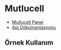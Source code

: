 ﻿# Mutlucell

- [Mutlucell Panel](https://www.mutlucell.com.tr/membership/sign-in/)
- [Api Dökümantasyonu](https://www.mutlucell.com.tr/api/)


## Örnek Kullanım
```csharp

```